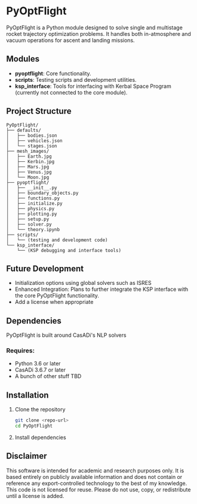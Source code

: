 # PyOptFlight

PyOptFlight is a Python module designed to solve single and multistage rocket trajectory optimization problems. It handles both in-atmosphere and vacuum operations for ascent and landing missions.

## Modules

- **pyoptflight**: Core functionality.
- **scripts**: Testing scripts and development utilities.
- **ksp_interface**: Tools for interfacing with Kerbal Space Program (currently not connected to the core module).

## Project Structure

```plaintext
PyOptFlight/
├── defaults/
│   ├── bodies.json
│   ├── vehicles.json
│   └── stages.json
├── mesh_images/
│   ├── Earth.jpg
│   ├── Kerbin.jpg
│   ├── Mars.jpg
│   ├── Venus.jpg
│   └── Moon.jpg
├── pyoptflight/
│   ├── __init__.py
│   ├── boundary_objects.py
│   ├── functions.py
│   ├── initialize.py
│   ├── physics.py
│   ├── plotting.py
│   ├── setup.py
│   ├── solver.py
│   └── theory.ipynb
├── scripts/
│   └── (testing and development code)
└── ksp_interface/
    └── (KSP debugging and interface tools)
```

## Future Development
- Initialization options using global solvers such as ISRES
- Enhanced Integration: Plans to further integrate the KSP interface with the core PyOptFlight functionality.
- Add a license when appropriate

## Dependencies
PyOptFlight is built around CasADi's NLP solvers
### Requires:
- Python 3.6 or later
- CasADi 3.6.7 or later
- A bunch of other stuff TBD

## Installation
1. Clone the repository
   ```bash
   git clone <repo-url>
   cd PyOptFlight
   ```
2. Install dependencies

## Disclaimer
This software is intended for academic and research purposes only. It is based entirely on publicly available information and does not contain or reference any export-controlled technology to the best of my knowledge. This code is not licensed for reuse. Please do not use, copy, or redistribute until a license is added.
